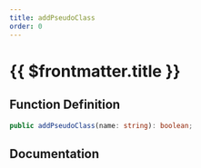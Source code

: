```yaml
---
title: addPseudoClass
order: 0
---
```


# {{ $frontmatter.title }}

## Function Definition

```ts
public addPseudoClass(name: string): boolean;
```

## Documentation

<!--@include: ./parts/addPseudoClass.md-->
